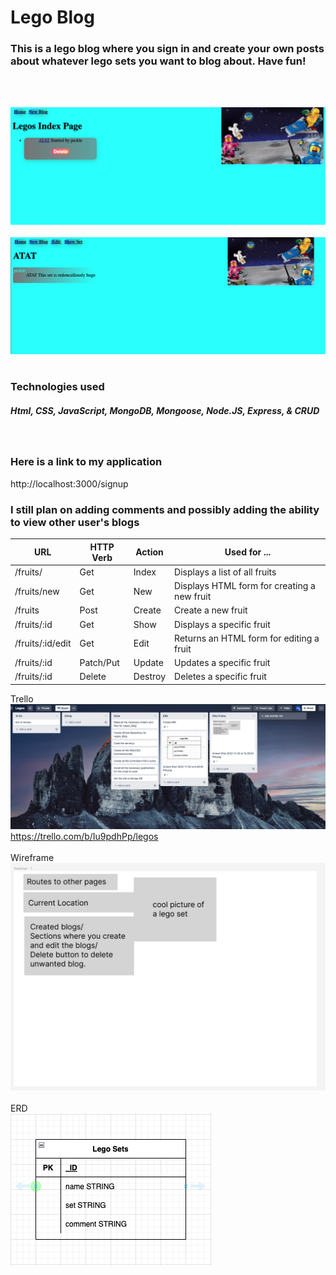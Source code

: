 <h1>Lego Blog</h1>
<h3>This is a lego blog where you sign in and create your own posts about whatever lego sets you want to blog about. Have fun!</h3>
<br>
<br>

![](./images/Screen%20Shot%202022-11-05%20at%2011.23.02%20AM.png)
<br>
<br>
![](./images/Screen%20Shot%202022-11-05%20at%2011.23.13%20AM.png)
<br>
<br>
<h3>Technologies used</h3>
<h5>Html, CSS, JavaScript, MongoDB, Mongoose, Node.JS, Express, & CRUD</h5>
<br>
<h3>Here is a link to my application</h3>
http://localhost:3000/signup
<br>
<h3>I still plan on adding comments and possibly adding the ability to view other user's blogs</h3>



| URL | HTTP Verb | Action | Used for ... |
|-----|-----------|--------|--------------|
| /fruits/ | Get | Index | Displays a list of all fruits |
| /fruits/new | Get | New | Displays HTML form for creating a new fruit |
| /fruits | Post | Create | Create a new fruit |
| /fruits/:id | Get | Show | Displays a specific fruit |
| /fruits/:id/edit | Get | Edit | Returns an HTML form for editing a fruit |
| /fruits/:id | Patch/Put | Update | Updates a specific fruit |
| /fruits/:id | Delete | Destroy | Deletes a specific fruit |

Trello<br>
![](./images/Screen%20Shot%202022-11-05%20at%2011.19.11%20AM.png)
<br>
https://trello.com/b/Iu9pdhPp/legos
<br>
<br>
Wireframe<br>
![](./images/Screen%20Shot%202022-11-02%20at%2010.26.04%20PM.png)
<br>
<br>
ERD<br>
![](./images/Screen%20Shot%202022-11-02%20at%206.49.00%20PM.png)
